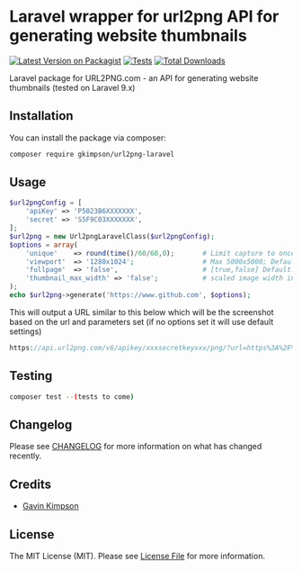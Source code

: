 # Laravel wrapper for url2png API for generating website thumbnails

[![Latest Version on Packagist](https://img.shields.io/packagist/v/gkimpson/url2png-laravel.svg?style=flat-square)](https://packagist.org/packages/gkimpson/url2png-laravel)
[![Tests](https://img.shields.io/github/actions/workflow/status/gkimpson/url2png-laravel/run-tests.yml?branch=main&label=tests&style=flat-square)](https://github.com/gkimpson/url2png-laravel/actions/workflows/run-tests.yml)
[![Total Downloads](https://img.shields.io/packagist/dt/gkimpson/url2png-laravel.svg?style=flat-square)](https://packagist.org/packages/gkimpson/url2png-laravel)

Laravel package for URL2PNG.com - an API for generating website thumbnails (tested on Laravel 9.x)

## Installation

You can install the package via composer:

```bash
composer require gkimpson/url2png-laravel
```

## Usage

```php
$url2pngConfig = [
    'apiKey' => 'P5023B6XXXXXXX',
    'secret' => 'S5F9C03XXXXXXX',
];
$url2png = new Url2pngLaravelClass($url2pngConfig);
$options = array(
    'unique'    => round(time()/60/60,0);       # Limit capture to once per hour
    'viewport' 	=> '1280x1024';                 # Max 5000x5000; Default 1280x1024      
    'fullpage'	=> 'false',                     # [true,false] Default: false
    'thumbnail_max_width' => 'false';           # scaled image width in pixels; Default no-scaling.
);
echo $url2png->generate('https://www.github.com', $options);
```

This will output a URL similar to this below which will be the screenshot based on the url and parameters set (if no options set it will use default settings) 
```php
https://api.url2png.com/v6/apikey/xxxsecretkeyxxx/png/?url=https%3A%2F%2Fwww.bbc.co.uk%2Fnews%2Fuk-politics-64434202
```

## Testing

```bash
composer test --(tests to come)
```

## Changelog

Please see [CHANGELOG](CHANGELOG.md) for more information on what has changed recently.

## Credits

- [Gavin Kimpson](https://github.com/gkimpson)

## License
The MIT License (MIT). Please see [License File](LICENSE.md) for more information.
